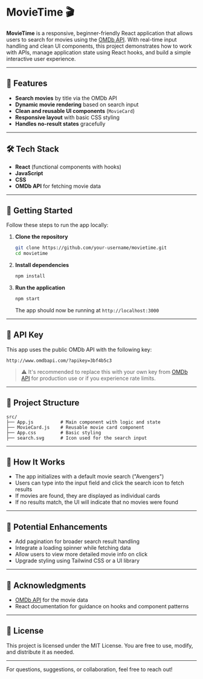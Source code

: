 # MovieTime 🎬

**MovieTime** is a responsive, beginner-friendly React application that allows users to search for movies using the [OMDb API](https://www.omdbapi.com/). With real-time input handling and clean UI components, this project demonstrates how to work with APIs, manage application state using React hooks, and build a simple interactive user experience.

---

## 🚀 Features

- **Search movies** by title via the OMDb API
- **Dynamic movie rendering** based on search input
- **Clean and reusable UI components** (`MovieCard`)
- **Responsive layout** with basic CSS styling
- **Handles no-result states** gracefully

---

## 🛠️ Tech Stack

- **React** (functional components with hooks)
- **JavaScript**
- **CSS**
- **OMDb API** for fetching movie data

---

## 🧪 Getting Started

Follow these steps to run the app locally:

1. **Clone the repository**
   ```bash
   git clone https://github.com/your-username/movietime.git
   cd movietime
   ```

2. **Install dependencies**
   ```bash
   npm install
   ```

3. **Run the application**
   ```bash
   npm start
   ```

   The app should now be running at `http://localhost:3000`

---

## 🔐 API Key

This app uses the public OMDb API with the following key:
```
http://www.omdbapi.com/?apikey=3bf4b5c3
```
> ⚠️ It's recommended to replace this with your own key from [OMDb API](https://www.omdbapi.com/apikey.aspx) for production use or if you experience rate limits.

---

## 📁 Project Structure

```
src/
├── App.js          # Main component with logic and state
├── MovieCard.js    # Reusable movie card component
├── App.css         # Basic styling
├── search.svg      # Icon used for the search input
```

---

## 📌 How It Works

- The app initializes with a default movie search ("Avengers")
- Users can type into the input field and click the search icon to fetch results
- If movies are found, they are displayed as individual cards
- If no results match, the UI will indicate that no movies were found

---

## 🌟 Potential Enhancements

- Add pagination for broader search result handling
- Integrate a loading spinner while fetching data
- Allow users to view more detailed movie info on click
- Upgrade styling using Tailwind CSS or a UI library

---

## 🤝 Acknowledgments

- [OMDb API](https://www.omdbapi.com/) for the movie data
- React documentation for guidance on hooks and component patterns

---

## 📄 License

This project is licensed under the MIT License. You are free to use, modify, and distribute it as needed.

---

For questions, suggestions, or collaboration, feel free to reach out!

